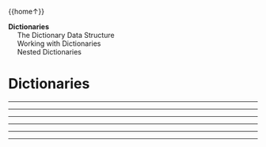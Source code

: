 <link rel="stylesheet" href="{{baseUrl}}/css/programming.css">

<div class="website-content">
<div id="toc">

{{home↑}}
* [**Dictionaries**](#lists)
  * [The Dictionary Data Structure](#the-dictionary-data-structure)
  * [Working with Dictionaries](#working-with-dictionaries)
  * [Nested Dictionaries](#nested-dictionaries)

  
</div>
<div id="main">

# Dictionaries

<include src="../dictionaries-intro/text.md" /><hr><hr>
<include src="../dictionaries-workingWith/text.md" /><hr><hr>
<include src="../dictionaries-nested/text.md" /><hr><hr>

</div>
</div>